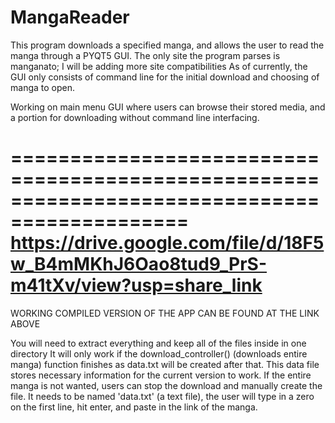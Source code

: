 # MangaReader
This program downloads a specified manga, and allows the user to read the manga through a PYQT5 GUI.
The only site the program parses is manganato; I will be adding more site compatibilities
As of currently, the GUI only consists of command line for the initial download and choosing of manga to open.

Working on main menu GUI where users can browse their stored media, and a portion for downloading without command line interfacing.

=============================================================================================
https://drive.google.com/file/d/18F5w_B4mMKhJ6Oao8tud9_PrS-m41tXv/view?usp=share_link
=============================================================================================
WORKING COMPILED VERSION OF THE APP CAN BE FOUND AT THE LINK ABOVE

You will need to extract everything and keep all of the files inside in one directory
It will only work if the download_controller() (downloads entire manga) function finishes as data.txt will be created
after that.
This data file stores necessary information for the current version to work.
If the entire manga is not wanted, users can stop the download and manually create the file.
It needs to be named 'data.txt' (a text file), the user will type in a zero on the first line, hit enter, and paste in the link of the manga.
